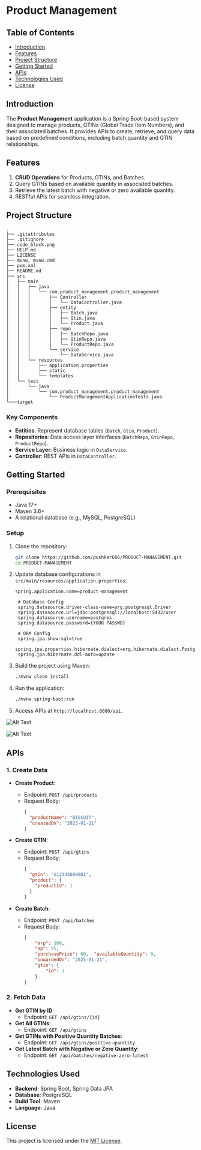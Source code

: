 # Product Management

## Table of Contents

- [Introduction](#introduction)
- [Features](#features)
- [Project Structure](#project-structure)
- [Getting Started](#getting-started)
- [APIs](#apis)
- [Technologies Used](#technologies-used)
- [License](#license)

## Introduction

The **Product Management** application is a Spring Boot-based system designed to manage products, GTINs (Global Trade Item Numbers), and their associated batches. It provides APIs to create, retrieve, and query data based on predefined conditions, including batch quantity and GTIN relationships.

## Features

1. **CRUD Operations** for Products, GTINs, and Batches.
2. Query GTINs based on available quantity in associated batches.
3. Retrieve the latest batch with negative or zero available quantity.
4. RESTful APIs for seamless integration.

## Project Structure

```
.
├── .gitattributes
├── .gitignore
├── code_block.png
├── HELP.md
├── LICENSE
├── mvnw, mvnw.cmd
├── pom.xml
├── README.md
├── src
│   ├── main
│   │   ├── java
│   │   │   └── com.product_management.product_management
│   │   │       ├── Controller
│   │   │       │   └── DataController.java
│   │   │       ├── entity
│   │   │       │   ├── Batch.java
│   │   │       │   ├── Gtin.java
│   │   │       │   └── Product.java
│   │   │       ├── repo
│   │   │       │   ├── BatchRepo.java
│   │   │       │   ├── GtinRepo.java
│   │   │       │   └── ProductRepo.java
│   │   │       └── service
│   │   │           └── DataService.java
│   │   └── resources
│   │       ├── application.properties
│   │       ├── static
│   │       └── templates
│   └── test
│       └── java
│           └── com.product_management.product_management
│               └── ProductManagementApplicationTests.java
└───target
```

### Key Components

- **Entities**: Represent database tables (`Batch`, `Gtin`, `Product`).
- **Repositories**: Data access layer interfaces (`BatchRepo`, `GtinRepo`, `ProductRepo`).
- **Service Layer**: Business logic in `DataService`.
- **Controller**: REST APIs in `DataController`.

## Getting Started

### Prerequisites

- Java 17+
- Maven 3.6+
- A relational database (e.g., MySQL, PostgreSQL)

### Setup

1. Clone the repository:

   ```bash
   git clone https://github.com/pushkar666/PRODUCT-MANAGEMENT.git
   cd PRODUCT-MANAGEMENT
   ```

2. Update database configurations in `src/main/resources/application.properties`:

   ```properties
   spring.application.name=product-management

    # Database Config
    spring.datasource.driver-class-name=org.postgresql.Driver
    spring.datasource.url=jdbc:postgresql://localhost:5432/user
    spring.datasource.username=postgres
    spring.datasource.password={YOUR PASSWD}

    # ORM Config
    spring.jpa.show-sql=true
    spring.jpa.properties.hibernate.dialect=org.hibernate.dialect.PostgreSQLDialect
    spring.jpa.hibernate.ddl-auto=update

   ```

3. Build the project using Maven:

   ```bash
   ./mvnw clean install
   ```

4. Run the application:

   ```bash
   ./mvnw spring-boot:run
   ```

5. Access APIs at `http://localhost:8080/api`.


![Alt Text](user_db.png)

![Alt Text](code_block.png)
## APIs

### 1. Create Data

- **Create Product**:

  - Endpoint: `POST /api/products`
  - Request Body:
    ```json
    {
      "productName": "BISCUIT",
      "createdOn": "2025-01-21"
    }
    ```

- **Create GTIN**:

  - Endpoint: `POST /api/gtins`
  - Request Body:
    ```json
    {
      "gtin": "G12345000001",
      "product": {
        "productId": 1
      }
    }
    ```

- **Create Batch**:
  - Endpoint: `POST /api/batches`
  - Request Body:
    ```json
    {
        "mrp": 100,
        "sp": 95,
        "purchasePrice": 60,  "availableQuantity": 0,
        "inwardedOn": "2025-01-21",
        "gtin": {
            "id": 1
        }
    }
    ```

### 2. Fetch Data

- **Get GTIN by ID**:
  - Endpoint: `GET /api/gtins/{id}`
- **Get All GTINs**:
  - Endpoint: `GET /api/gtins`
- **Get GTINs with Positive Quantity Batches**:
  - Endpoint: `GET /api/gtins/positive-quantity`
- **Get Latest Batch with Negative or Zero Quantity**:
  - Endpoint: `GET /api/batches/negative-zero-latest`

## Technologies Used

- **Backend**: Spring Boot, Spring Data JPA
- **Database**: PostgreSQL
- **Build Tool**: Maven
- **Language**: Java

## License

This project is licensed under the [MIT License](LICENSE).

